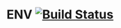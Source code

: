 # ENV [![Build Status](https://travis-ci.org/melvinlee/env.svg?branch=master)](https://travis-ci.org/melvinlee/env)

